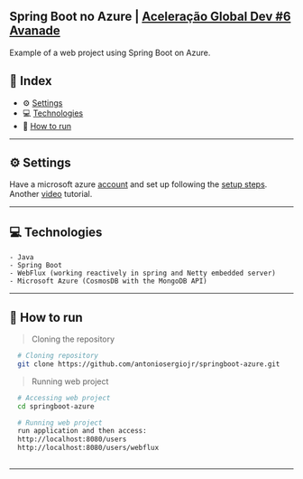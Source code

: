 ## Spring Boot no Azure | [Aceleração Global Dev #6 Avanade](https://digitalinnovation.one/)

Example of a web project using Spring Boot on Azure.

## 📌 Index
- ⚙ [Settings](#-settings)
- 💻 [Technologies](#-technologies)
- 🚀 [How to run](#-how-to-run)
---

## ⚙ Settings
  Have a microsoft azure [account](https://azure.microsoft.com/pt-br/free/) and set up following the [setup steps](https://docs.microsoft.com/en-us/azure/developer/java/spring-framework/configure-spring-data-mongodb-with-cosmos-db).
  Another [video](https://youtu.be/rSWbDk1yAME) tutorial.

---

## 💻 Technologies
    - Java
    - Spring Boot
    - WebFlux (working reactively in spring and Netty embedded server)
    - Microsoft Azure (CosmosDB with the MongoDB API)
---

## 🚀 How to run

  > Cloning the repository
  ```bash
    # Cloning repository
    git clone https://github.com/antoniosergiojr/springboot-azure.git
  ```

  > Running web project
  ```bash
    # Accessing web project
    cd springboot-azure

    # Running web project
    run application and then access: 
    http://localhost:8080/users
    http://localhost:8080/users/webflux
    
  ```
---
